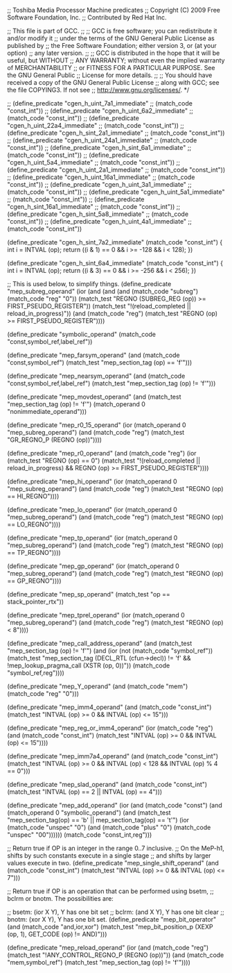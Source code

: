 ;; Toshiba Media Processor Machine predicates
;; Copyright (C) 2009 Free Software Foundation, Inc.
;; Contributed by Red Hat Inc.

;; This file is part of GCC.
;;
;; GCC is free software; you can redistribute it and/or modify it
;; under the terms of the GNU General Public License as published by
;; the Free Software Foundation; either version 3, or (at your option)
;; any later version.
;;
;; GCC is distributed in the hope that it will be useful, but WITHOUT
;; ANY WARRANTY; without even the implied warranty of MERCHANTABILITY
;; or FITNESS FOR A PARTICULAR PURPOSE.  See the GNU General Public
;; License for more details.
;;
;; You should have received a copy of the GNU General Public License
;; along with GCC; see the file COPYING3.  If not see
;; <http://www.gnu.org/licenses/>.  */

;; (define_predicate "cgen_h_uint_7a1_immediate"
;;    (match_code "const_int"))
;; (define_predicate "cgen_h_uint_6a2_immediate"
;;    (match_code "const_int"))
;; (define_predicate "cgen_h_uint_22a4_immediate"
;;    (match_code "const_int"))
;; (define_predicate "cgen_h_sint_2a1_immediate"
;;    (match_code "const_int"))
;; (define_predicate "cgen_h_uint_24a1_immediate"
;;    (match_code "const_int"))
;; (define_predicate "cgen_h_sint_6a1_immediate"
;;    (match_code "const_int"))
;; (define_predicate "cgen_h_uint_5a4_immediate"
;;    (match_code "const_int"))
;; (define_predicate "cgen_h_uint_2a1_immediate"
;;    (match_code "const_int"))
;; (define_predicate "cgen_h_uint_16a1_immediate"
;;    (match_code "const_int"))
;; (define_predicate "cgen_h_uint_3a1_immediate"
;;    (match_code "const_int"))
;; (define_predicate "cgen_h_uint_5a1_immediate"
;;    (match_code "const_int"))
;; (define_predicate "cgen_h_sint_16a1_immediate"
;;    (match_code "const_int"))
;; (define_predicate "cgen_h_sint_5a8_immediate"
;;    (match_code "const_int"))
;; (define_predicate "cgen_h_uint_4a1_immediate"
;;    (match_code "const_int"))

(define_predicate "cgen_h_sint_7a2_immediate"
   (match_code "const_int")
   { int i = INTVAL (op);
     return ((i & 1) == 0 && i >= -128 && i < 128);
   })

(define_predicate "cgen_h_sint_6a4_immediate"
   (match_code "const_int")
   { int i = INTVAL (op);
     return ((i & 3) == 0 && i >= -256 && i < 256);
   })

;; This is used below, to simplify things.
(define_predicate "mep_subreg_operand"
  (ior
   (and (and (and (match_code "subreg")
		  (match_code "reg" "0"))
	     (match_test "REGNO (SUBREG_REG (op)) >= FIRST_PSEUDO_REGISTER"))
	(match_test "!(reload_completed || reload_in_progress)"))
   (and (match_code "reg")
	(match_test "REGNO (op) >= FIRST_PSEUDO_REGISTER"))))

(define_predicate "symbolic_operand"
  (match_code "const,symbol_ref,label_ref"))

(define_predicate "mep_farsym_operand"
  (and (match_code "const,symbol_ref")
       (match_test "mep_section_tag (op) == 'f'")))

(define_predicate "mep_nearsym_operand"
  (and (match_code "const,symbol_ref,label_ref")
       (match_test "mep_section_tag (op) != 'f'")))

(define_predicate "mep_movdest_operand"
  (and (match_test "mep_section_tag (op) != 'f'")
       (match_operand 0 "nonimmediate_operand")))

(define_predicate "mep_r0_15_operand"
  (ior (match_operand 0 "mep_subreg_operand")
       (and (match_code "reg")
	    (match_test "GR_REGNO_P (REGNO (op))"))))

(define_predicate "mep_r0_operand"
  (and (match_code "reg")
       (ior (match_test "REGNO (op) == 0")
	    (match_test "!(reload_completed || reload_in_progress)
		         && REGNO (op) >= FIRST_PSEUDO_REGISTER"))))

(define_predicate "mep_hi_operand"
  (ior (match_operand 0 "mep_subreg_operand")
       (and (match_code "reg")
	    (match_test "REGNO (op) == HI_REGNO"))))

(define_predicate "mep_lo_operand"
  (ior (match_operand 0 "mep_subreg_operand")
       (and (match_code "reg")
	    (match_test "REGNO (op) == LO_REGNO"))))

(define_predicate "mep_tp_operand"
  (ior (match_operand 0 "mep_subreg_operand")
       (and (match_code "reg")
	    (match_test "REGNO (op) == TP_REGNO"))))

(define_predicate "mep_gp_operand"
  (ior (match_operand 0 "mep_subreg_operand")
       (and (match_code "reg")
	    (match_test "REGNO (op) == GP_REGNO"))))

(define_predicate "mep_sp_operand"
  (match_test "op == stack_pointer_rtx"))

(define_predicate "mep_tprel_operand"
  (ior (match_operand 0 "mep_subreg_operand")
       (and (match_code "reg")
	    (match_test "REGNO (op) < 8"))))

(define_predicate "mep_call_address_operand"
  (and (match_test "mep_section_tag (op) != 'f'")
       (and (ior (not (match_code "symbol_ref"))
		 (match_test "mep_section_tag (DECL_RTL (cfun->decl)) != 'f'
			      && !mep_lookup_pragma_call (XSTR (op, 0))"))
	    (match_code "symbol_ref,reg"))))

(define_predicate "mep_Y_operand"
  (and (match_code "mem")
       (match_code "reg" "0")))

(define_predicate "mep_imm4_operand"
  (and (match_code "const_int")
       (match_test "INTVAL (op) >= 0 && INTVAL (op) <= 15")))

(define_predicate "mep_reg_or_imm4_operand"
  (ior (match_code "reg")
       (and (match_code "const_int")
	    (match_test "INTVAL (op) >= 0 && INTVAL (op) <= 15"))))

(define_predicate "mep_imm7a4_operand"
  (and (match_code "const_int")
       (match_test "INTVAL (op) >= 0 && INTVAL (op) < 128 && INTVAL (op) % 4 == 0")))

(define_predicate "mep_slad_operand"
  (and (match_code "const_int")
       (match_test "INTVAL (op) == 2 || INTVAL (op) == 4")))

(define_predicate "mep_add_operand"
  (ior (and (match_code "const")
	    (and (match_operand 0 "symbolic_operand")
		 (and (match_test "mep_section_tag(op) == 'b' || mep_section_tag(op) == 't'")
		      (ior (match_code "unspec" "0")
			   (and (match_code "plus" "0")
				(match_code "unspec" "00"))))))
       (match_code "const_int,reg")))

;; Return true if OP is an integer in the range 0..7 inclusive.
;; On the MeP-h1, shifts by such constants execute in a single stage
;; and shifts by larger values execute in two.
(define_predicate "mep_single_shift_operand"
  (and (match_code "const_int")
       (match_test "INTVAL (op) >= 0 && INTVAL (op) <= 7")))

;; Return true if OP is an operation that can be performed using bsetm,
;; bclrm or bnotm.  The possibilities are:

;; bsetm: (ior X Y), Y has one bit set
;; bclrm: (and X Y), Y has one bit clear
;; bnotm: (xor X Y), Y has one bit set.
(define_predicate "mep_bit_operator"
  (and (match_code "and,ior,xor")
       (match_test "mep_bit_position_p (XEXP (op, 1), GET_CODE (op) != AND)")))

(define_predicate "mep_reload_operand"
  (ior (and (match_code "reg")
	    (match_test "!ANY_CONTROL_REGNO_P (REGNO (op))"))
       (and (match_code "mem,symbol_ref")
	    (match_test "mep_section_tag (op) != 'f'"))))
